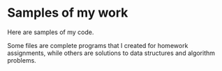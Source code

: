 # Samples of my work
 Here are samples of my code. 
 
 Some files are complete programs that I created for homework assignments, while others are solutions to data structures and algorithm problems.
